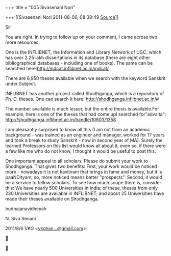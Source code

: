 +++
title = "005 Sivasenani Nori"

+++
[[Sivasenani Nori	2011-08-06, 08:38:49 [Source](https://groups.google.com/g/bvparishat/c/6kuA3cmBFJM)]]



Sir



You are right. In trying to follow up on your comment, I came across two more resources.



One is the INFLIBNET, the Information and Library Network of UGC, which has over 2.25 lakh dissertations in its database (there are eight other bibliographical databases - including one of books). The same can be searched here:<http://indcat.inflibnet.ac.in/indcat/>



There are 6,950 theses available when we search with the keyword Sanskrit under Subject.



INFLIBNET has another project called Shodhganga, which is a repository of Ph. D. theses. One can search it here: <http://shodhganga.inflibnet.ac.in/>#



The number available is much lesser, but the entire thesis is available.For example, here is one of the theses that had come upI searched for"advaita": <http://shodhganga.inflibnet.ac.in/handle/10603/1358>



I am pleasantly surprised to know all this (I am not from an academic background - was trained as an engineer and manager, worked for 17 years and took a break to study Sanskrit - now in second year of MA). Surely the learned Professors on this list would know all about it; even so, if there were a few like me who do not know, I thought it would be useful to post this.



One important appeal to all scholars. Please do submit your work to Shodhganga. That gives two benefits: First, your work would be noticed more - nowadays it is not kavitvam that brings in fame and money, but it is paaNDityam; so, more noticed means better "prospects". Second, it would be a service to fellow scholars. To see how much scope there is, consider this: We have nearly 500 Universities in India; of these, theses from only 230 Universities are available in INFLIBNET; and about 25 Universities have made their theses available on Shodhganga.



budhajanavidheyah

N. Siva Senani







2011/8/6 VKG \<[vkghan...@gmail.com]()\>:





